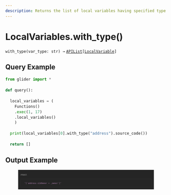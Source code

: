 ```yaml
---
description: Returns the list of local variables having specified type.
---
```


# LocalVariables.with\_type()

`with_type(var_type: str) →` [`APIList`](../../../iterables/apilist.md)`[`[`LocalVariable`](../localvariable/)`]`



## Query Example

```python
from glider import *

def query():

  local_variables = (
    Functions()
    .exec(1, 17)
    .local_variables()
    )

  print(local_variables[0].with_type("address").source_code())

  return []
```

## Output Example&#x20;

<figure><img src="../../../../.gitbook/assets/image (1) (1) (1) (1) (1) (1) (1) (1) (1) (1) (1) (1).png" alt=""><figcaption></figcaption></figure>
